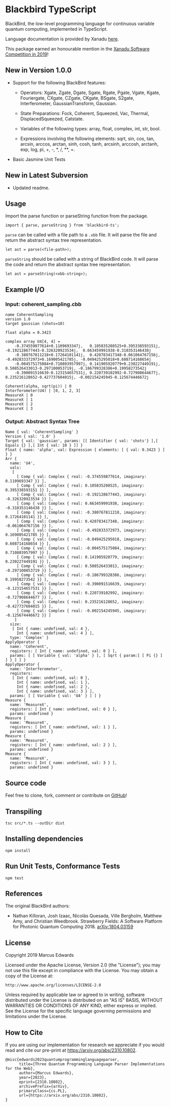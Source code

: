 # Blackbird TypeScript

BlackBird, the low-level programming language for continuous variable quantum computing, implemented in TypeScript.

Language documentation is provided by Xanadu [here](https://strawberryfields.readthedocs.io/en/latest/tutorials/blackbird.html).

This package earned an honourable mention in the [Xanadu Software Competition in 2019](https://medium.com/xanaduai/xanadu-software-competition-the-results-are-in-9ccb6a3b591b)!

## New in Version 1.0.0

- Support for the following BlackBird features:

  - Operators: Xgate, Zgate, Dgate, Sgate, Rgate, Pgate, Vgate, Kgate, Fouriergate, CXgate, CZgate, CKgate, BSgate, S2gate, Interferometer, GaussianTransform, Gaussian.

  - State Preparations: Fock, Coherent, Squeezed, Vac, Thermal, DisplacedSqueezed, Catstate.

  - Variables of the following types: array, float, complex, int, str, bool.

  - Expressions involving the following elements: sqrt, sin, cos, tan, arcsin, arccos, arctan, sinh, cosh, tanh, arcsinh, arccosh, arctanh, exp, log, pi, +, -, *, /, **, =.

- Basic Jasmine Unit Tests

## New in Latest Subversion

- Updated readme.

## Usage

Import the parse function or parseString function from the package.

```
import { parse, parseString } from 'blackbird-ts';
```

`parse` can be called with a file path to a `.xbb` file. It will parse the file and return the abstract syntax tree representation.

```
let ast = parse(<file-path>);
```

`parseString`  should be called with a string of BlackBird code. It will parse the code and return the abstract syntax tree representation.

```
let ast = parseString(<xbb-string>);
```

## Example I/O

### Input: coherent_sampling.cbb

```
name CoherentSampling
version 1.0
target gaussian (shots=10)

float alpha = 0.3423

complex array U4[4, 4] =
    -0.374559877614+0.1109693347j,   0.105835208525+0.395338593151j, -0.192128677443-0.326320923534j,  0.663459991938-0.310353146438j
    -0.380767811218+0.17264101141j,  0.420783417348-0.061064767156j, -0.492833372973+0.169005421785j, -0.049425295018+0.608714168654j
    -0.004575175084+0.710803957997j, 0.141905920779+0.230227449191j,  0.508526433013-0.297100053719j, -0.186799328386+0.19958273542j
    -0.390091516639-0.123154657531j, 0.220739102992-0.727908644677j,  0.235216128652-0.427737604015j, -0.002154245945-0.125674446672j

Coherent(alpha, sqrt(pi)) | 0
Interferometer(U4) | [0, 1, 2, 3]
MeasureX | 0
MeasureX | 1
MeasureX | 2
MeasureX | 3
```

### Output: Abstract Syntax Tree

```
Name { val: 'CoherentSampling' }
Version { val: '1.0' }
Target { val: 'gaussian', params: [[ Identifier { val: 'shots'} ],[ Equals {} ],[ Int { val: 10 } ]] }
Float { name: 'alpha', val: Expression { elements: [ { val: 0.3423 } ] } }
Arr {
  name: 'U4',
  vals:
   [
     [ Comp { val: Complex { real: -0.374559877614, imaginary: 0.1109693347 }} ],
     [ Comp { val: Complex { real: 0.105835208525, imaginary: 0.395338593151 }} ],
     [ Comp { val: Complex { real: -0.192128677443, imaginary: -0.326320923534 }} ],
     [ Comp { val: Complex { real: 0.663459991938, imaginary: -0.310353146438 }} ],
     [ Comp { val: Complex { real: -0.380767811218, imaginary: 0.17264101141 }} ],
     [ Comp { val: Complex { real: 0.420783417348, imaginary: -0.061064767156 }} ],
     [ Comp { val: Complex { real: -0.492833372973, imaginary: 0.169005421785 }} ],
     [ Comp { val: Complex { real: -0.049425295018, imaginary: 0.608714168654 }} ],
     [ Comp { val: Complex { real: -0.004575175084, imaginary: 0.710803957997 }} ],
     [ Comp { val: Complex { real: 0.141905920779, imaginary: 0.230227449191 }} ],
     [ Comp { val: Complex { real: 0.508526433013, imaginary: -0.297100053719 }} ],
     [ Comp { val: Complex { real: -0.186799328386, imaginary: 0.19958273542 }} ],
     [ Comp { val: Complex { real: -0.390091516639, imaginary: -0.123154657531 }} ],
     [ Comp { val: Complex { real: 0.220739102992, imaginary: -0.727908644677 }} ],
     [ Comp { val: Complex { real: 0.235216128652, imaginary: -0.427737604015 }} ],
     [ Comp { val: Complex { real: -0.002154245945, imaginary: -0.125674446672 }} ]
    ]
  size:
   [ Int { name: undefined, val: 4 },
     Int { name: undefined, val: 4 } ],
  type: 'Complex' }
ApplyOperator {
  name: 'Coherent',
  registers: [ Int { name: undefined, val: 0 } ],
  params: [ [ Variable { val: 'alpha' } ], [ Sqrt { param:[ [ Pi {} ] ] } ] ] }
ApplyOperator {
  name: 'Interferometer',
  registers:
   [ Int { name: undefined, val: 0 },
     Int { name: undefined, val: 1 },
     Int { name: undefined, val: 2 },
     Int { name: undefined, val: 3 } ],
  params: [ [ Variable { val: 'U4' } ] ] }
Measure {
  name: 'MeasureX',
  registers: [ Int { name: undefined, val: 0 } ],
  params: undefined }
Measure {
  name: 'MeasureX',
  registers: [ Int { name: undefined, val: 1 } ],
  params: undefined }
Measure {
  name: 'MeasureX',
  registers: [ Int { name: undefined, val: 2 } ],
  params: undefined }
Measure {
  name: 'MeasureX',
  registers: [ Int { name: undefined, val: 3 } ],
  params: undefined }
```

## Source code

Feel free to clone, fork, comment or contribute on [GitHub](https://github.com/comp-phys-marc/blackbird-ts)!

## Transpiling

```
tsc src/*.ts --outDir dist
```

## Installing dependencies

```
npm install
```

## Run Unit Tests, Conformance Tests

```
npm test
```

## References

The original BlackBird authors:

- Nathan Killoran, Josh Izaac, Nicolás Quesada, Ville Bergholm, Matthew Amy, and Christian Weedbrook. Strawberry Fields: A Software Platform for Photonic Quantum Computing 2018. [arXiv:1804.03159](http://web.archive.org/web/20210122181034/https://quantum-journal.org/papers/q-2019-03-11-129/)

## License

Copyright 2019 Marcus Edwards

Licensed under the Apache License, Version 2.0 (the "License"); you may not use this file except in compliance with the License. You may obtain a copy of the License at:

```
http://www.apache.org/licenses/LICENSE-2.0
```

Unless required by applicable law or agreed to in writing, software distributed under the License is distributed on an "AS IS" BASIS, WITHOUT WARRANTIES OR CONDITIONS OF ANY KIND, either express or implied. See the License for the specific language governing permissions and limitations under the License.

## How to Cite

If you are using our implementation for research we appreciate if you would read and cite our pre-print at https://arxiv.org/abs/2310.10802.

```
@misc{edwards2023quantumprogramminglanguageparser,
      title={Three Quantum Programming Language Parser Implementations for the Web}, 
      author={Marcus Edwards},
      year={2023},
      eprint={2310.10802},
      archivePrefix={arXiv},
      primaryClass={cs.PL},
      url={https://arxiv.org/abs/2310.10802}, 
}
```
